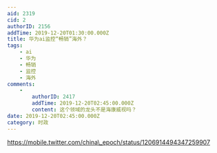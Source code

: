 ```yaml
---
aid: 2319
cid: 2
authorID: 2156
addTime: 2019-12-20T01:30:00.000Z
title: 华为ai监控“畅销”海外？
tags:
    - ai
    - 华为
    - 畅销
    - 监控
    - 海外
comments:
    -
        authorID: 2417
        addTime: 2019-12-20T02:45:00.000Z
        content: 这个领域的龙头不是海康威视吗？
date: 2019-12-20T02:45:00.000Z
category: 时政
---
```


https://mobile.twitter.com/china\_epoch/status/1206914494347259907
